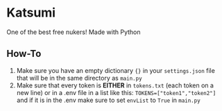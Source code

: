 # Katsumi
One of the best free nukers! Made with Python

## How-To
1. Make sure you have an empty dictionary `{}` in your `settings.json` file that will be in the same directory as `main.py`
2. Make sure that every token is **EITHER** in `tokens.txt` (each token on a new line) or in a .env file in a list like this: `TOKENS=["token1","token2"]` and if it is in the .env make sure to set `envList` to `True` in `main.py`
